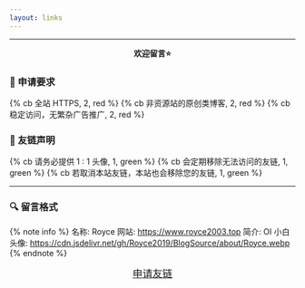 ```yaml
---
layout: links
---
```


---
<p align="center"><strong>欢迎留言⭐</strong></p>

### 🔗 申请要求

{% cb 全站 HTTPS, 2, red %}
{% cb 非资源站的原创类博客, 2, red %}
{% cb 稳定访问，无繁杂广告推广, 2, red %}

### 🔰 友链声明

{% cb 请务必提供 1 : 1 头像, 1, green %}
{% cb 会定期移除无法访问的友链, 1, green %}
{% cb 若取消本站友链，本站也会移除您的友链, 1, green %}

---

### 🔍 留言格式

{% note info %}
名称: Royce
网站: https://www.royce2003.top
简介: OI 小白
头像: https://cdn.jsdelivr.net/gh/Royce2019/BlogSource/about/Royce.webp
{% endnote %}

<center>
	<a class="BoxButton" href="../messageboard" title="留言板" style="font-size: 1.25em;">申请友链</a>
</center>